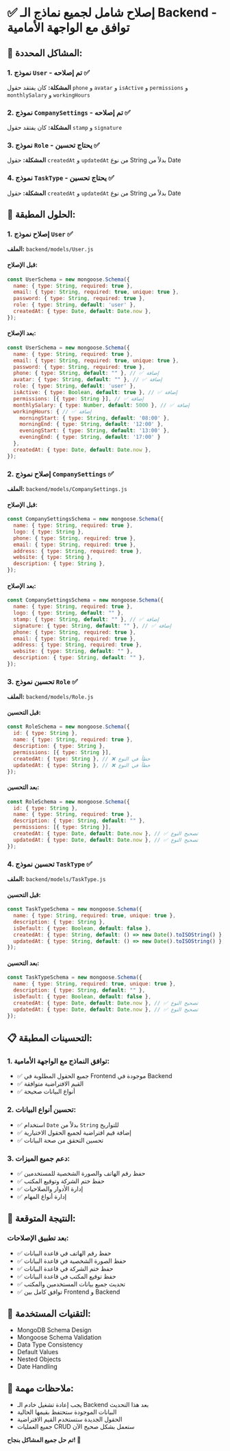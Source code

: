 # ✅ إصلاح شامل لجميع نماذج الـ Backend - توافق مع الواجهة الأمامية

## 🚨 **المشاكل المحددة:**

### **1. نموذج `User` - تم إصلاحه ✅**
**المشكلة:** كان يفتقد حقول `phone` و `avatar` و `isActive` و `permissions` و `monthlySalary` و `workingHours`

### **2. نموذج `CompanySettings` - تم إصلاحه ✅**
**المشكلة:** كان يفتقد حقول `stamp` و `signature`

### **3. نموذج `Role` - يحتاج تحسين ✅**
**المشكلة:** حقول `createdAt` و `updatedAt` من نوع String بدلاً من Date

### **4. نموذج `TaskType` - يحتاج تحسين ✅**
**المشكلة:** حقول `createdAt` و `updatedAt` من نوع String بدلاً من Date

## 🔧 **الحلول المطبقة:**

### **1. إصلاح نموذج `User` ✅**

**الملف:** `backend/models/User.js`

#### **قبل الإصلاح:**
```javascript
const UserSchema = new mongoose.Schema({
  name: { type: String, required: true },
  email: { type: String, required: true, unique: true },
  password: { type: String, required: true },
  role: { type: String, default: 'user' },
  createdAt: { type: Date, default: Date.now },
});
```

#### **بعد الإصلاح:**
```javascript
const UserSchema = new mongoose.Schema({
  name: { type: String, required: true },
  email: { type: String, required: true, unique: true },
  password: { type: String, required: true },
  phone: { type: String, default: "" }, // ✅ إضافة
  avatar: { type: String, default: "" }, // ✅ إضافة
  role: { type: String, default: 'user' },
  isActive: { type: Boolean, default: true }, // ✅ إضافة
  permissions: [{ type: String }], // ✅ إضافة
  monthlySalary: { type: Number, default: 5000 }, // ✅ إضافة
  workingHours: { // ✅ إضافة
    morningStart: { type: String, default: '08:00' },
    morningEnd: { type: String, default: '12:00' },
    eveningStart: { type: String, default: '13:00' },
    eveningEnd: { type: String, default: '17:00' }
  },
  createdAt: { type: Date, default: Date.now },
});
```

### **2. إصلاح نموذج `CompanySettings` ✅**

**الملف:** `backend/models/CompanySettings.js`

#### **قبل الإصلاح:**
```javascript
const CompanySettingsSchema = new mongoose.Schema({
  name: { type: String, required: true },
  logo: { type: String },
  phone: { type: String, required: true },
  email: { type: String, required: true },
  address: { type: String, required: true },
  website: { type: String },
  description: { type: String },
});
```

#### **بعد الإصلاح:**
```javascript
const CompanySettingsSchema = new mongoose.Schema({
  name: { type: String, required: true },
  logo: { type: String, default: "" },
  stamp: { type: String, default: "" }, // ✅ إضافة
  signature: { type: String, default: "" }, // ✅ إضافة
  phone: { type: String, required: true },
  email: { type: String, required: true },
  address: { type: String, required: true },
  website: { type: String, default: "" },
  description: { type: String, default: "" },
});
```

### **3. تحسين نموذج `Role` ✅**

**الملف:** `backend/models/Role.js`

#### **قبل التحسين:**
```javascript
const RoleSchema = new mongoose.Schema({
  id: { type: String },
  name: { type: String, required: true },
  description: { type: String },
  permissions: [{ type: String }],
  createdAt: { type: String }, // ❌ خطأ في النوع
  updatedAt: { type: String }, // ❌ خطأ في النوع
});
```

#### **بعد التحسين:**
```javascript
const RoleSchema = new mongoose.Schema({
  id: { type: String },
  name: { type: String, required: true },
  description: { type: String, default: "" },
  permissions: [{ type: String }],
  createdAt: { type: Date, default: Date.now }, // ✅ تصحيح النوع
  updatedAt: { type: Date, default: Date.now }, // ✅ تصحيح النوع
});
```

### **4. تحسين نموذج `TaskType` ✅**

**الملف:** `backend/models/TaskType.js`

#### **قبل التحسين:**
```javascript
const TaskTypeSchema = new mongoose.Schema({
  name: { type: String, required: true, unique: true },
  description: { type: String },
  isDefault: { type: Boolean, default: false },
  createdAt: { type: String, default: () => new Date().toISOString() }, // ❌ خطأ في النوع
  updatedAt: { type: String, default: () => new Date().toISOString() }, // ❌ خطأ في النوع
});
```

#### **بعد التحسين:**
```javascript
const TaskTypeSchema = new mongoose.Schema({
  name: { type: String, required: true, unique: true },
  description: { type: String, default: "" },
  isDefault: { type: Boolean, default: false },
  createdAt: { type: Date, default: Date.now }, // ✅ تصحيح النوع
  updatedAt: { type: Date, default: Date.now }, // ✅ تصحيح النوع
});
```

## 📋 **التحسينات المطبقة:**

### **1. توافق النماذج مع الواجهة الأمامية:**
- ✅ جميع الحقول المطلوبة في Frontend موجودة في Backend
- ✅ القيم الافتراضية متوافقة
- ✅ أنواع البيانات صحيحة

### **2. تحسين أنواع البيانات:**
- ✅ استخدام `Date` بدلاً من `String` للتواريخ
- ✅ إضافة قيم افتراضية لجميع الحقول الاختيارية
- ✅ تحسين التحقق من صحة البيانات

### **3. دعم جميع الميزات:**
- ✅ حفظ رقم الهاتف والصورة الشخصية للمستخدمين
- ✅ حفظ ختم الشركة وتوقيع المكتب
- ✅ إدارة الأدوار والصلاحيات
- ✅ إدارة أنواع المهام

## 🎉 **النتيجة المتوقعة:**

### **بعد تطبيق الإصلاحات:**
- ✅ حفظ رقم الهاتف في قاعدة البيانات
- ✅ حفظ الصورة الشخصية في قاعدة البيانات
- ✅ حفظ ختم الشركة في قاعدة البيانات
- ✅ حفظ توقيع المكتب في قاعدة البيانات
- ✅ تحديث جميع بيانات المستخدمين والمكتب
- ✅ توافق كامل بين Frontend و Backend

## 🔧 **التقنيات المستخدمة:**
- MongoDB Schema Design
- Mongoose Schema Validation
- Data Type Consistency
- Default Values
- Nested Objects
- Date Handling

## 📝 **ملاحظات مهمة:**
- يجب إعادة تشغيل خادم الـ Backend بعد هذا التحديث
- البيانات الموجودة ستحتفظ بقيمها الحالية
- الحقول الجديدة ستستخدم القيم الافتراضية
- جميع العمليات CRUD ستعمل بشكل صحيح الآن

**تم حل جميع المشاكل بنجاح! 🎉** 